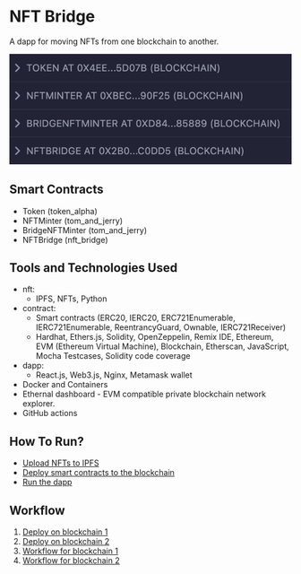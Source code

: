 # NFT Bridge

A dapp for moving NFTs from one blockchain to another.

![nft_bridge_dapp](media/nft_bridge_dapp.png)

## Smart Contracts

- Token (token_alpha)
- NFTMinter (tom_and_jerry)
- BridgeNFTMinter (tom_and_jerry)
- NFTBridge (nft_bridge)

## Tools and Technologies Used

- nft:
  - IPFS, NFTs, Python
- contract:
  - Smart contracts (ERC20, IERC20, ERC721Enumerable, IERC721Enumerable, ReentrancyGuard, Ownable, IERC721Receiver)
  - Hardhat, Ethers.js, Solidity, OpenZeppelin, Remix IDE, Ethereum, EVM (Ethereum Virtual Machine), Blockchain, Etherscan, JavaScript, Mocha Testcases, Solidity code coverage
- dapp:
  - React.js, Web3.js, Nginx, Metamask wallet
- Docker and Containers
- Ethernal dashboard - EVM compatible private blockchain network explorer.
- GitHub actions

## How To Run?

- [Upload NFTs to IPFS](./nft/.vscode/tasks.json)
- [Deploy smart contracts to the blockchain](./contract/.vscode/tasks.json)
- [Run the dapp](./dapp/.vscode/tasks.json)

## Workflow

1. [Deploy on blockchain 1](./contract/scripts/deploy_blockchain_1.js)
2. [Deploy on blockchain 2](./contract/scripts/deploy_blockchain_2.js)
3. [Workflow for blockchain 1](./contract/scripts/workflow_blockchain_1.js)
4. [Workflow for blockchain 2](./contract/scripts/workflow_blockchain_2.js)
